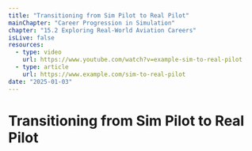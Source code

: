 ```yaml
---
title: "Transitioning from Sim Pilot to Real Pilot"
mainChapter: "Career Progression in Simulation"
chapter: "15.2 Exploring Real-World Aviation Careers"
isLive: false
resources:
  - type: video
    url: https://www.youtube.com/watch?v=example-sim-to-real-pilot
  - type: article
    url: https://www.example.com/sim-to-real-pilot
date: "2025-01-03"
---
```


# Transitioning from Sim Pilot to Real Pilot

